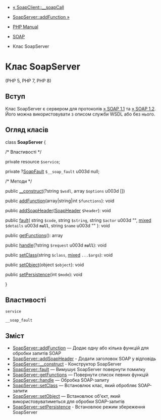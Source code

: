 - [« SoapClient::\_\_soapCall](soapclient.soapcall.md)
- [SoapServer::addFunction »](soapserver.addfunction.md)

- [PHP Manual](index.md)
- [SOAP](book.soap.md)
- Клас SoapServer

# Клас SoapServer

(PHP 5, PHP 7, PHP 8)

## Вступ

Клас SoapServer є сервером для протоколів [» SOAP
1.1](http://www.w3.org/TR/soap11/) та [» SOAP
1.2](http://www.w3.org/TR/soap12/). Його можна використовувати з описом
служби WSDL або без нього.

## Огляд класів

class **SoapServer** {

/\* Властивості \*/

private resource `$service`;

private ?[SoapFault](class.soapfault.md) `$__soap_fault` u003d null;

/\* Методи \*/

public [\_\_construct](soapserver.construct.md)(?string `$wsdl`, array
`$options` u003d \[\])

public [addFunction](soapserver.addfunction.md)(array\|string\|int
`$functions`): void

public
[addSoapHeader](soapserver.addsoapheader.md)([SoapHeader](class.soapheader.md)
`$header`): void

public [fault](soapserver.fault.md)(
string `$code`,
string `$string`,
string `$actor` u003d "",
[mixed](language.types.declarations.md#language.types.declarations.mixed)
`$details` u003d **`null`**,
string `$name` u003d ""
): void

public [getFunctions](soapserver.getfunctions.md)(): array

public [handle](soapserver.handle.md)(?string `$request` u003d
**`null`**): void

public [setClass](soapserver.setclass.md)(string `$class`,
[mixed](language.types.declarations.md#language.types.declarations.mixed)
`...$args`): void

public [setObject](soapserver.setobject.md)(object `$object`): void

public [setPersistence](soapserver.setpersistence.md)(int `$mode`):
void

}

## Властивості

`service`

`__soap_fault`

## Зміст

- [SoapServer::addFunction](soapserver.addfunction.md) — Додає
одну або кілька функцій для обробки запитів SOAP
- [SoapServer::addSoapHeader](soapserver.addsoapheader.md) -
Додати заголовок SOAP у відповідь
- [SoapServer::\_\_construct](soapserver.construct.md) - Конструктор
SoapServer
- [SoapServer::fault](soapserver.fault.md) — Вимушує SoapServer
повернути помилку
- [SoapServer::getFunctions](soapserver.getfunctions.md) — Повернути
список певних функцій
- [SoapServer::handle](soapserver.handle.md) — Обробка
SOAP-запиту
- [SoapServer::setClass](soapserver.setclass.md) — Встановлює
клас, який обробляє SOAP-запити
- [SoapServer::setObject](soapserver.setobject.md) — Встановлює
об'єкт, який використовуватиметься для обробки SOAP-запитів
- [SoapServer::setPersistence](soapserver.setpersistence.md) -
Встановлює режим збереження SoapServer

